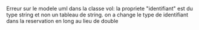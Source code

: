 Erreur sur le modele uml dans la classe vol: la propriete "identifiant" est 
du type string et non un tableau de string.
 on a change le type de identifiant dans la reservation en long au lieu de double 